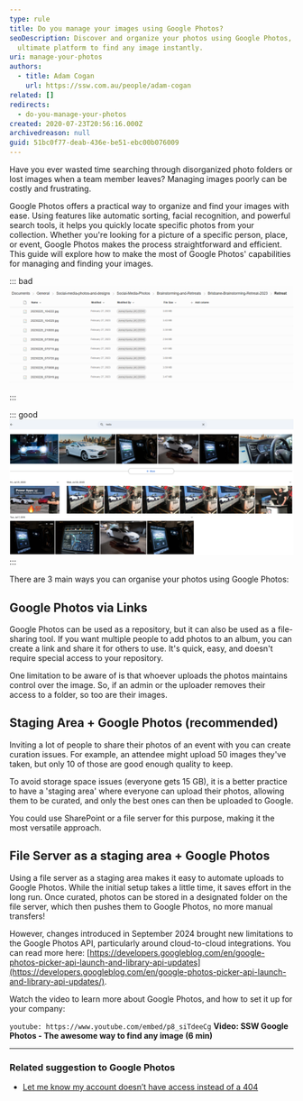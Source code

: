 ```yaml
---
type: rule
title: Do you manage your images using Google Photos?
seoDescription: Discover and organize your photos using Google Photos, the
  ultimate platform to find any image instantly.
uri: manage-your-photos
authors:
  - title: Adam Cogan
    url: https://ssw.com.au/people/adam-cogan
related: []
redirects:
  - do-you-manage-your-photos
created: 2020-07-23T20:56:16.000Z
archivedreason: null
guid: 51bc0f77-deab-436e-be51-ebc00b076009
---
```

Have you ever wasted time searching through disorganized photo folders or lost images when a team member leaves? Managing images poorly can be costly and frustrating.

Google Photos offers a practical way to organize and find your images with ease. Using features like automatic sorting, facial recognition, and powerful search tools, it helps you quickly locate specific photos from your collection. Whether you're looking for a picture of a specific person, place, or event, Google Photos makes the process straightforward and efficient. This guide will explore how to make the most of Google Photos' capabilities for managing and finding your images.

<!--endintro-->

::: bad
![Figure: Bad example - While the files are well ordered, it's not clear what they are photos of, or who is in there](bad-example_manage-photos.png)
:::

::: good
![Figure: Good example - With Google Photos you can organise your photos into folders, but also search for keywords or names to find things easily. They also display as thumbnails for greater visability](tesla-search.png)
:::

There are 3 main ways you can organise your photos using Google Photos:

## Google Photos via Links

Google Photos can be used as a repository, but it can also be used as a file-sharing tool. If you want multiple people to add photos to an album, you can create a link and share it for others to use. It's quick, easy, and doesn't require special access to your repository. 

One limitation to be aware of is that whoever uploads the photos maintains control over the image. So, if an admin or the uploader removes their access to a folder, so too are their images.

## Staging Area + Google Photos (recommended)

Inviting a lot of people to share their photos of an event with you can create curation issues. For example, an attendee might upload 50 images they've taken, but only 10 of those are good enough quality to keep.

To avoid storage space issues (everyone gets 15 GB), it is a better practice to have a 'staging area' where everyone can upload their photos, allowing them to be curated, and only the best ones can then be uploaded to Google.

You could use SharePoint or a file server for this purpose, making it the most versatile approach. 

## File Server as a staging area  + Google Photos

Using a file server as a staging area makes it easy to automate uploads to Google Photos. While the initial setup takes a little time, it saves effort in the long run. Once curated, photos can be stored in a designated folder on the file server, which then pushes them to Google Photos, no more manual transfers!

However, changes introduced in September 2024 brought new limitations to the Google Photos API, particularly around cloud-to-cloud integrations. You can read more here: [https://developers.googleblog.com/en/google-photos-picker-api-launch-and-library-api-updates](https://developers.googleblog.com/en/google-photos-picker-api-launch-and-library-api-updates/). 

Watch the video to learn more about Google Photos, and how to set it up for your company:

`youtube: https://www.youtube.com/embed/p8_siTdeeCg`
**Video: SSW Google Photos - The awesome way to find any image (6 min)**

---

### Related suggestion to Google Photos

* [Let me know my account doesn’t have access instead of a 404](https://bettersoftwaresuggestions.com/google/google-photos/let-me-know-my-account-doesnt-have-access-instead-of-a-404/)
